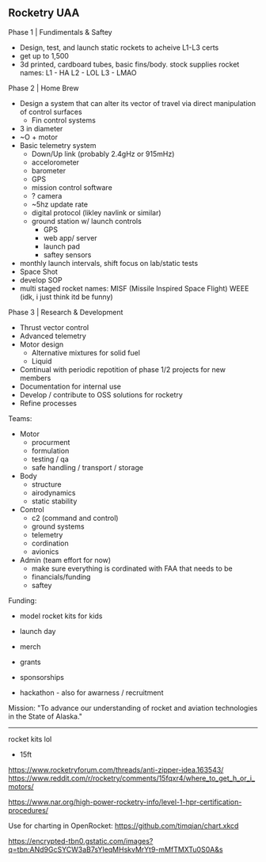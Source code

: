 ## Rocketry UAA

Phase 1 | Fundimentals & Saftey
- Design, test, and launch static rockets to acheive L1-L3 certs
- get up to 1,500
- 3d printed, cardboard tubes, basic fins/body. stock supplies
rocket names:
L1 - HA
L2 - LOL
L3 - LMAO

Phase 2 | Home Brew
- Design a system that can alter its vector of travel via direct manipulation of control surfaces
    - Fin control systems
- 3 in diameter
- ~O + motor
- Basic telemetry system
    - Down/Up link (probably 2.4gHz or 915mHz)
    - accelorometer
    - barometer
    - GPS
    - mission control software
    - ? camera
    - ~5hz update rate
    - digital protocol (likley navlink or similar)
    - ground station w/ launch controls
        - GPS
        - web  app/ server
        - launch pad 
        - saftey sensors
- monthly launch intervals, shift focus on lab/static tests
- Space Shot
- develop SOP
- multi staged
rocket names:
MISF (Missile Inspired Space Flight)
WEEE (idk, i just think itd be funny)

Phase 3 | Research & Development
- Thrust vector control
- Advanced telemetry
- Motor design
    - Alternative mixtures for solid fuel
    - Liquid
- Continual with periodic repotition of phase 1/2 projects for new members
- Documentation for internal use 
- Develop / contribute to OSS solutions for rocketry
- Refine processes



Teams:
- Motor
    - procurment
    - formulation
    - testing / qa 
    - safe handling / transport / storage
- Body
    - structure
    - airodynamics
    - static stability
- Control
    - c2 (command and control)
    - ground systems
    - telemetry 
    - cordination
    - avionics
- Admin (team effort for now)
    - make sure everything is cordinated with FAA that needs to be
    - financials/funding
    - saftey

Funding:
- model rocket kits for kids
- launch day
- merch
- grants
- sponsorships

- hackathon - also for awarness / recruitment



Mission:
"To advance our understanding of rocket and aviation technologies in the State of Alaska."







---


rocket kits 
lol 
- 15ft



https://www.rocketryforum.com/threads/anti-zipper-idea.163543/
https://www.reddit.com/r/rocketry/comments/15fqxr4/where_to_get_h_or_i_motors/

https://www.nar.org/high-power-rocketry-info/level-1-hpr-certification-procedures/


Use for charting in OpenRocket:
https://github.com/timqian/chart.xkcd




https://encrypted-tbn0.gstatic.com/images?q=tbn:ANd9GcSYCW3aB7sYIeqMHskvMrYt9-mMfTMXTu0S0A&s